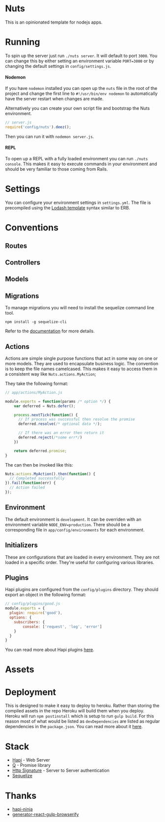 # Nuts

This is an opinionated template for nodejs apps.

# Running

To spin up the server just run `./nuts server`. It will default to port `3000`. You can change this by either setting an environment variable `PORT=3000` or by changing the default settings in `config/settings.js`.

#### Nodemon
If you have `nodemon` installed you can open up the `nuts` file in the root of the project and change the first line to `#!/usr/bin/env nodemon` to automatically have the server restart when changes are made. 

Alternatively you can create your own script file and bootstrap the Nuts environment.

```javascript
// server.js
require('config/nuts').deez();
```

Then you can run it with `nodemon server.js`.

#### REPL

To open up a REPL with a fully loaded environment you can run `./nuts console`. This makes it easy to execute commands in your environment and should be very familiar to those coming from Rails.

# Settings

You can configure your environment settings in `settings.yml`. The file is precompiled using the [Lodash template](https://lodash.com/docs#template) syntax similar to ERB. 

# Conventions

## Routes

## Controllers

## Models

## Migrations

To manage migrations you will need to install the sequelize command line tool.

```
npm install -g sequelize-cli
```

Refer to the [documentation](http://sequelizejs.com/docs/latest/migrations) for more details.

## Actions

Actions are simple single purpose functions that act in some way on one or more models. They are used to encapsulate business logic. The convention is to keep the file names camelcased. This makes it easy to access them in a consistent way like `Nuts.actions.MyAction`;

They take the following format:

```javascript
// app/actions/MyAction.js

module.exports = function(params /* option */) {
    var deferred = Nuts.defer();

    process.nextTick(function() {
      // If process was successful then resolve the promise
      deferred.resolve(/* optional data */);

      // If there was an error then return it
      deferred.reject(/*some err*/)
    })

    return deferred.promise;
}
```

The can then be invoked like this:

```javascript
Nuts.actions.MyAction().then(function() {
  // Completed successfully
}).fail(function(err) {
  // Action failed
});
```

## Environment

The default environment is `development`. It can be overriden with an environment variable `NODE_ENV=production`. There should be a corresponding file in `app/config/environments` for each environment.

## Initializers

These are configurations that are loaded in every environment. They are not loaded in a specific order. They're useful for configuring various libraries.

## Plugins

Hapi plugins are configured from the `config/plugins` directory. They should export an object in the following format:

```javascript
// config/plugins/good.js
module.exports = {
  plugin: require('good'),
  options: {
    subscribers: {
        console: ['request', 'log', 'error']
    }
  }
}
```

You can read more about Hapi plugins [here](http://hapijs.com/tutorials/plugins).

# Assets

# Deployment

This is designed to make it easy to deploy to heroku. Rather than storing the compiled assets in the repo Heroku will build them when you deploy. Heroku will run `npm postinstall` which is setup to run `gulp build`. For this reason most of what would be listed as `devDependencies` are listed as regular dependencies in the `package.json`. You can read more about it [here](https://devcenter.heroku.com/articles/nodejs-support#customizing-the-build-process).

# Stack

- [Hapi](http://hapijs.com/) - Web Server
- [Q](https://github.com/kriskowal/q) - Promise library
- [Http Signature](https://github.com/joyent/node-http-signature) - Server to Server authentication
- [Sequelize](http://sequelizejs.com/)


# Thanks

- [hapi-ninja](https://github.com/poeticninja/hapi-ninja)
- [generator-react-gulp-browserify](https://github.com/randylien/generator-react-gulp-browserify)


